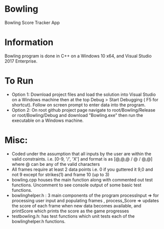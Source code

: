 # Bowling
Bowling Score Tracker App

# Information
Bowling program is done in C++ on a Windows 10 x64, and Visual Studio 2017 Enterprise.

# To Run
-  Option 1: Download project files and load the solution into Visual Studio on a Windows machine then at the top Debug > Start Debugging ( F5 for shortcut). Follow on screen prompt to enter data into the program.
-  Option 2: On root github project page navigate to root/Bowling/Release or root/Bowling/Debug and download "Bowling.exe" then run the executable on a Windows machine.

# Misc:
-  Coded under the assumption that all inputs by the user are within the valid constraints. i.e. [0-9, '/', 'X'] and format is as [@,@,@ / @ / @,@] where @ can be any of the valid characters
  -  All frames require at least 2 data points i.e. 0 if you guttered it 9,0 and not 9 except for strikes(1) and frame 10 (up to 3) 
-  bowling.cpp houses the main function along with commented out test functions. Uncomment to see console output of some basic test functions.
-  bowlinghelper.h : 3 main components of the program processInput => for processing user input and populating frames , process_Score => updates the score of each frame when new data becomes available, and printScore which prints the score as the game progresses
-  testbowling.h: has test functions which unit tests each of the bowlinghelper.h functions. 

